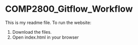# COMP2800_Gitflow_Workflow
This is my readme file.
To run the website:
1. Download the files.
2. Open index.html in your browser